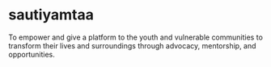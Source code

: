 # sautiyamtaa
To empower and give a platform to the youth and vulnerable communities to transform their lives and surroundings through advocacy, mentorship, and opportunities.
